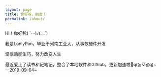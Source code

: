 ```yaml
---
layout: page
title: 你好呀，朋友！
permalink: /about/
---
```


Hi！你好鸭( ´･･)ﾉ(.\_.\`)

我是LonlyPan，毕业于河南工业大，从事软硬件开发

坚信熟能生巧，努力改变人生

最近爱上了读书和记笔记，整合了本地软件和Github，更新加速啦🚀q(≧▽≦q)~—2019-09-04~


